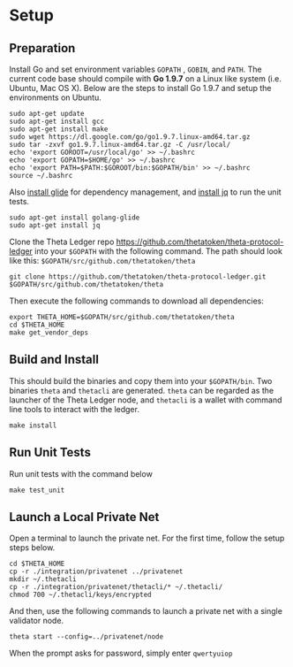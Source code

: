 # Setup

## Preparation

Install Go and set environment variables `GOPATH` , `GOBIN`, and `PATH`. The current code base should compile with **Go 1.9.7** on a Linux like system (i.e. Ubuntu, Mac OS X). Below are the steps to install Go 1.9.7 and setup the environments on Ubuntu.

```
sudo apt-get update
sudo apt-get install gcc
sudo apt-get install make
sudo wget https://dl.google.com/go/go1.9.7.linux-amd64.tar.gz
sudo tar -zxvf go1.9.7.linux-amd64.tar.gz -C /usr/local/
echo 'export GOROOT=/usr/local/go' >> ~/.bashrc
echo 'export GOPATH=$HOME/go' >> ~/.bashrc
echo 'export PATH=$PATH:$GOROOT/bin:$GOPATH/bin' >> ~/.bashrc
source ~/.bashrc
```

Also [install glide](https://github.com/Masterminds/glide) for dependency management, and [install jq](https://stedolan.github.io/jq/download/) to run the unit tests. 

```
sudo apt-get install golang-glide
sudo apt-get install jq
```

Clone the Theta Ledger repo https://github.com/thetatoken/theta-protocol-ledger into your `$GOPATH` with the following command. The path should look like this: `$GOPATH/src/github.com/thetatoken/theta`

```
git clone https://github.com/thetatoken/theta-protocol-ledger.git $GOPATH/src/github.com/thetatoken/theta
```

Then execute the following commands to download all dependencies:

```
export THETA_HOME=$GOPATH/src/github.com/thetatoken/theta
cd $THETA_HOME
make get_vendor_deps
```

## Build and Install
This should build the binaries and copy them into your `$GOPATH/bin`. Two binaries `theta` and `thetacli` are generated. `theta` can be regarded as the launcher of the Theta Ledger node, and `thetacli` is a wallet with command line tools to interact with the ledger. 
```
make install
```

## Run Unit Tests
Run unit tests with the command below
```
make test_unit
```

## Launch a Local Private Net
Open a terminal to launch the private net. For the first time, follow the setup steps below.
```
cd $THETA_HOME
cp -r ./integration/privatenet ../privatenet
mkdir ~/.thetacli
cp -r ./integration/privatenet/thetacli/* ~/.thetacli/
chmod 700 ~/.thetacli/keys/encrypted
```
And then, use the following commands to launch a private net with a single validator node.
```
theta start --config=../privatenet/node
```
When the prompt asks for password, simply enter `qwertyuiop`

